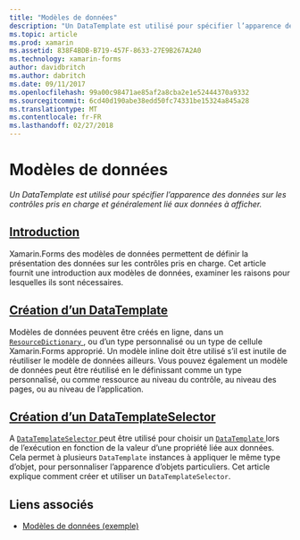 ```yaml
---
title: "Modèles de données"
description: "Un DataTemplate est utilisé pour spécifier l’apparence des données sur les contrôles pris en charge et généralement lié aux données à afficher."
ms.topic: article
ms.prod: xamarin
ms.assetid: 838F4BDB-B719-457F-8633-27E9B267A2A0
ms.technology: xamarin-forms
author: davidbritch
ms.author: dabritch
ms.date: 09/11/2017
ms.openlocfilehash: 99a00c98471ae85af2a8cba2e1e52444370a9332
ms.sourcegitcommit: 6cd40d190abe38edd50fc74331be15324a845a28
ms.translationtype: MT
ms.contentlocale: fr-FR
ms.lasthandoff: 02/27/2018
---
```

# <a name="data-templates"></a>Modèles de données

_Un DataTemplate est utilisé pour spécifier l’apparence des données sur les contrôles pris en charge et généralement lié aux données à afficher._

## <a name="introductionintroductionmd"></a>[Introduction](introduction.md)

Xamarin.Forms des modèles de données permettent de définir la présentation des données sur les contrôles pris en charge. Cet article fournit une introduction aux modèles de données, examiner les raisons pour lesquelles ils sont nécessaires.

## <a name="creating-a-datatemplatecreatingmd"></a>[Création d’un DataTemplate](creating.md)

Modèles de données peuvent être créés en ligne, dans un [ `ResourceDictionary` ](https://developer.xamarin.com/api/type/Xamarin.Forms.ResourceDictionary/), ou d’un type personnalisé ou un type de cellule Xamarin.Forms approprié. Un modèle inline doit être utilisé s’il est inutile de réutiliser le modèle de données ailleurs. Vous pouvez également un modèle de données peut être réutilisé en le définissant comme un type personnalisé, ou comme ressource au niveau du contrôle, au niveau des pages, ou au niveau de l’application.

## <a name="creating-a-datatemplateselectorselectormd"></a>[Création d’un DataTemplateSelector](selector.md)

A [ `DataTemplateSelector` ](https://developer.xamarin.com/api/type/Xamarin.Forms.DataTemplateSelector/) peut être utilisé pour choisir un [ `DataTemplate` ](https://developer.xamarin.com/api/type/Xamarin.Forms.DataTemplate/) lors de l’exécution en fonction de la valeur d’une propriété liée aux données. Cela permet à plusieurs `DataTemplate` instances à appliquer le même type d’objet, pour personnaliser l’apparence d’objets particuliers. Cet article explique comment créer et utiliser un `DataTemplateSelector`.


## <a name="related-links"></a>Liens associés

- [Modèles de données (exemple)](https://developer.xamarin.com/samples/xamarin-forms/templates/datatemplates/)
